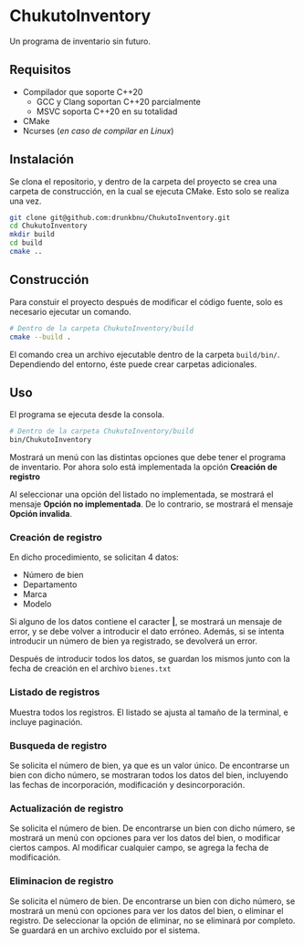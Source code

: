 # ChukutoInventory

Un programa de inventario sin futuro.

## Requisitos

- Compilador que soporte C++20
    - GCC y Clang soportan C++20 parcialmente
    - MSVC soporta C++20 en su totalidad
- CMake
- Ncurses (_en caso de compilar en Linux_)

## Instalación

Se clona el repositorio, y dentro de la carpeta del proyecto se crea una carpeta de construcción, en la cual se ejecuta CMake. Esto solo se realiza una vez.

```sh
git clone git@github.com:drunkbnu/ChukutoInventory.git
cd ChukutoInventory
mkdir build
cd build
cmake ..
```

## Construcción

Para constuir el proyecto después de modificar el código fuente, solo es necesario ejecutar un comando.

```sh
# Dentro de la carpeta ChukutoInventory/build
cmake --build .
```

El comando crea un archivo ejecutable dentro de la carpeta `build/bin/`. Dependiendo del entorno, éste puede crear carpetas adicionales.

## Uso

El programa se ejecuta desde la consola.

```sh
# Dentro de la carpeta ChukutoInventory/build
bin/ChukutoInventory
```

Mostrará un menú con las distintas opciones que debe tener el programa de inventario. Por ahora solo está implementada la opción **Creación de registro**

Al seleccionar una opción del listado no implementada, se mostrará el mensaje **Opción no implementada**. De lo contrario, se mostrará el mensaje **Opción invalida**.

### Creación de registro

En dicho procedimiento, se solicitan 4 datos:

- Número de bien
- Departamento
- Marca
- Modelo

Si alguno de los datos contiene el caracter **|**, se mostrará un mensaje de error, y se debe volver a introducir el dato erróneo. Además, si se intenta introducir un número de bien ya registrado, se devolverá un error.

Después de introducir todos los datos, se guardan los mismos junto con la fecha de creación en el archivo `bienes.txt`

### Listado de registros

Muestra todos los registros. El listado se ajusta al tamaño de la terminal, e incluye paginación.

### Busqueda de registro

Se solicita el número de bien, ya que es un valor único. De encontrarse un bien con dicho número, se mostraran todos los datos del bien, incluyendo las fechas de incorporación, modificación y desincorporación.

### Actualización de registro

Se solicita el número de bien. De encontrarse un bien con dicho número, se mostrará un menú con opciones para ver los datos del bien, o modificar ciertos campos. Al modificar cualquier campo, se agrega la fecha de modificación.

### Eliminacion de registro

Se solicita el número de bien. De encontrarse un bien con dicho número, se mostrará un menú con opciones para ver los datos del bien, o eliminar el registro. De seleccionar la opción de eliminar, no se eliminará por completo. Se guardará en un archivo excluido por el sistema.